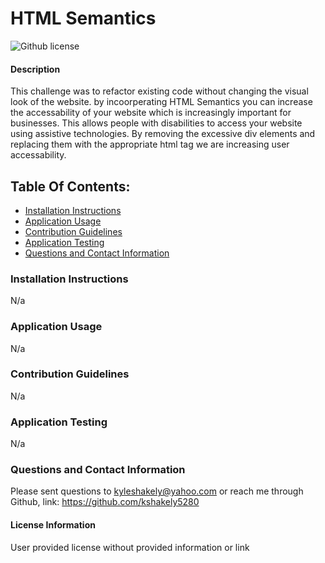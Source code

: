 # HTML Semantics
![Github license](https://img.shields.io/badge/license-Other-blue.svg)
#### Description
This challenge was to refactor existing code without changing the visual look of the website. by incoorperating HTML Semantics you can increase the accessability of your website which is increasingly important for businesses. This allows people with disabilities to access your website using assistive technologies. By removing the excessive div elements and replacing them with the appropriate html tag we are increasing user accessability.
## Table Of Contents:
* [Installation Instructions](#install)
* [Application Usage](#usage)
* [Contribution Guidelines](#guidelines)
* [Application Testing](#test)
* [Questions and Contact Information](#contact)
### Installation Instructions <a name="install"></a>
N/a
### Application Usage <a name="usage"></a>
N/a
### Contribution Guidelines <a name="guidelines"></a>
N/a
### Application Testing <a name="test"></a>
N/a
### Questions and Contact Information <a name="contact"></a>
Please sent questions to kyleshakely@yahoo.com or reach me through Github, link: https://github.com/kshakely5280
#### License Information <a name="license"></a>
User provided license without provided information or link
